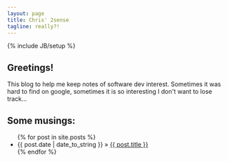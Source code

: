 ```yaml
---
layout: page
title: Chris' 2sense
tagline: really?!
---
```

{% include JB/setup %}


## Greetings!

This blog to help me keep notes of software dev interest.  Sometimes it was hard to find on google, sometimes it is so interesting I don't want to lose track...



## Some musings:

<ul class="posts">
  {% for post in site.posts %}
    <li><span>{{ post.date | date_to_string }}</span> &raquo; <a href="{{ BASE_PATH }}{{ post.url }}">{{ post.title }}</a></li>
  {% endfor %}
</ul>

